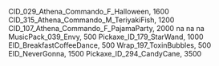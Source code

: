 CID_029_Athena_Commando_F_Halloween, 1600
CID_315_Athena_Commando_M_TeriyakiFish, 1200
CID_107_Athena_Commando_F_PajamaParty, 2000
na
na
na
MusicPack_039_Envy, 500
Pickaxe_ID_179_StarWand, 1000
EID_BreakfastCoffeeDance, 500
Wrap_197_ToxinBubbles, 500
EID_NeverGonna, 1500
Pickaxe_ID_294_CandyCane, 3500

